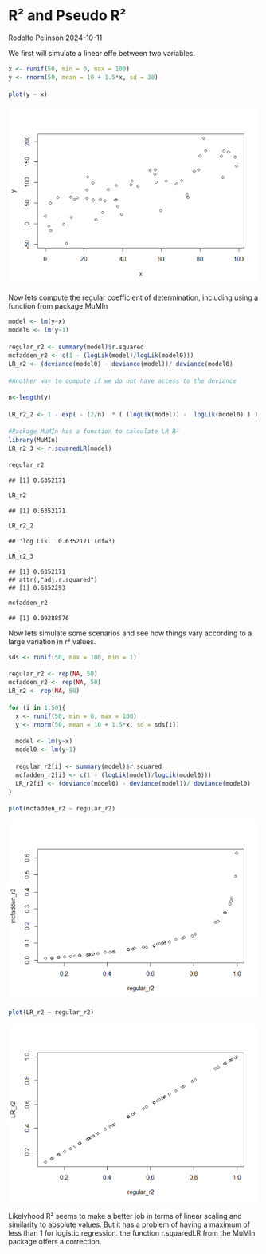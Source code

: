 R² and Pseudo R²
================
Rodolfo Pelinson
2024-10-11

We first will simulate a linear effe between two variables.

``` r
x <- runif(50, min = 0, max = 100)
y <- rnorm(50, mean = 10 + 1.5*x, sd = 30)

plot(y ~ x)
```

![](pseudo_r2s_files/figure-gfm/unnamed-chunk-1-1.png)<!-- -->

Now lets compute the regular coefficient of determination, including
using a function from package MuMIn

``` r
model <- lm(y~x)
model0 <- lm(y~1)

regular_r2 <- summary(model)$r.squared
mcfadden_r2 <- c(1 - (logLik(model)/logLik(model0)))
LR_r2 <- (deviance(model0) - deviance(model))/ deviance(model0)

#Another way to compute if we do not have access to the deviance

n<-length(y)

LR_r2_2 <- 1 - exp( - (2/n)  * ( (logLik(model)) -  logLik(model0) ) )

#Package MuMIn has a function to calculate LR R²
library(MuMIn)
LR_r2_3 <- r.squaredLR(model)

regular_r2
```

    ## [1] 0.6352171

``` r
LR_r2
```

    ## [1] 0.6352171

``` r
LR_r2_2
```

    ## 'log Lik.' 0.6352171 (df=3)

``` r
LR_r2_3
```

    ## [1] 0.6352171
    ## attr(,"adj.r.squared")
    ## [1] 0.6352293

``` r
mcfadden_r2
```

    ## [1] 0.09288576

Now lets simulate some scenarios and see how things vary according to a
large variation in r² values.

``` r
sds <- runif(50, max = 100, min = 1)

regular_r2 <- rep(NA, 50)
mcfadden_r2 <- rep(NA, 50) 
LR_r2 <- rep(NA, 50)
  
for (i in 1:50){
  x <- runif(50, min = 0, max = 100)
  y <- rnorm(50, mean = 10 + 1.5*x, sd = sds[i])
  
  model <- lm(y~x)
  model0 <- lm(y~1)

  regular_r2[i] <- summary(model)$r.squared
  mcfadden_r2[i] <- c(1 - (logLik(model)/logLik(model0)))
  LR_r2[i] <- (deviance(model0) - deviance(model))/ deviance(model0)
}

plot(mcfadden_r2 ~ regular_r2)
```

![](pseudo_r2s_files/figure-gfm/unnamed-chunk-3-1.png)<!-- -->

``` r
plot(LR_r2 ~ regular_r2)
```

![](pseudo_r2s_files/figure-gfm/unnamed-chunk-3-2.png)<!-- -->

Likelyhood R² seems to make a better job in terms of linear scaling and
similarity to absolute values. But it has a problem of having a maximum
of less than 1 for logistic regression. the function r.squaredLR from
the MuMIn package offers a correction.
